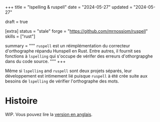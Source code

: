 +++
title = "lspelling & ruspell"
date = "2024-05-27"
updated = "2024-05-27"

draft = true

[extra]
status = "stale"
forge = "https://github.com/mrnossiom/ruspell"
skills = ["rust"]

summary = """
`ruspell` est un réimplémentation du correcteur d'orthographe répandu Hunspell en Rust. Entre autres, il fournit ses fonctions à `lspelling` qui s'occupe de vérifer des erreurs d'othorgrapghe dans du code source.
"""
+++

Même si `lspelling` and `ruspell` sont deux projets séparés, leur développement est intimement lié puisque `ruspell` à été crée suite aux besoins de `lspelling` de vérifier l'orthographe des mots.

# Histoire

WIP. Vous pouvez lire la [version en anglais](@/projects/lspelling-ruspell.md#story).
